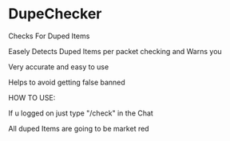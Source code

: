 # DupeChecker
Checks For Duped Items

Easely Detects Duped Items per packet checking and Warns you

Very accurate and easy to use

Helps to avoid getting false banned

HOW TO USE:

If u logged on just type "/check" in the Chat

All duped Items are going to be market red
